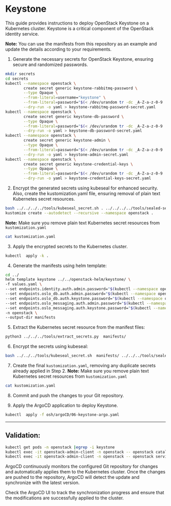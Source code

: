 # Keystone

This guide provides instructions to deploy OpenStack Keystone on a Kubernetes cluster. Keystone is a critical component of the OpenStack identity service.

**Note:** You can use the manifests from this repository as an example and update the details according to your requirements.

1. Generate the necessary secrets for OpenStack Keystone, ensuring secure and randomized passwords.
```bash
mkdir secrets
cd secrets
kubectl --namespace openstack \
        create secret generic keystone-rabbitmq-password \
        --type Opaque \
        --from-literal=username="keystone" \
        --from-literal=password="$(< /dev/urandom tr -dc _A-Z-a-z-0-9 | head -c${1:-64};echo;)" \
        --dry-run -o yaml > keystone-rabbitmq-password-secret.yaml
kubectl --namespace openstack \
        create secret generic keystone-db-password \
        --type Opaque \
        --from-literal=password="$(< /dev/urandom tr -dc _A-Z-a-z-0-9 | head -c${1:-32};echo;)" \
        --dry-run -o yaml > keystone-db-password-secret.yaml
kubectl --namespace openstack \
        create secret generic keystone-admin \
        --type Opaque \
        --from-literal=password="$(< /dev/urandom tr -dc _A-Z-a-z-0-9 | head -c${1:-32};echo;)" \
        --dry-run -o yaml > keystone-admin-secret.yaml
kubectl --namespace openstack \
        create secret generic keystone-credential-keys \
        --type Opaque \
        --from-literal=password="$(< /dev/urandom tr -dc _A-Z-a-z-0-9 | head -c${1:-32};echo;)" \
        --dry-run -o yaml > keystone-credential-keys-secret.yaml
```

2. Encrypt the generated secrets using kubeseal for enhanced security. Also, create the kustomization.yaml file, ensuring removal of plain text Kubernetes secret resources.
```bash
bash ../../../../tools/kubeseal_secret.sh . ../../../../tools/sealed-secret-tls.crt
kustomize create --autodetect --recursive --namespace openstack .
```
**Note:** Make sure you remove plain text Kubernetes secret resources from `kustomization.yaml`
```bash
cat kustomization.yaml
```

3. Apply the encrypted secrets to the Kubernetes cluster.
```bash
kubectl  apply -k .
```

4. Generate the manifests using helm template:
```bash
cd ../
helm template keystone ../../openstack-helm/keystone/ \
-f values.yaml \
--set endpoints.identity.auth.admin.password="$(kubectl --namespace openstack get secret keystone-admin -o jsonpath='{.data.password}' | base64 -d)" \
--set endpoints.oslo_db.auth.admin.password="$(kubectl --namespace openstack get secret mariadb -o jsonpath='{.data.root-password}' | base64 -d)" \
--set endpoints.oslo_db.auth.keystone.password="$(kubectl --namespace openstack get secret keystone-db-password -o jsonpath='{.data.password}' | base64 -d)" \
--set endpoints.oslo_messaging.auth.admin.password="$(kubectl --namespace openstack get secret rabbitmq-default-user -o jsonpath='{.data.password}' | base64 -d)" \
--set endpoints.oslo_messaging.auth.keystone.password="$(kubectl --namespace openstack get secret keystone-rabbitmq-password -o jsonpath='{.data.password}' | base64 -d)" \
-n openstack \
--output-dir manifests
```

5. Extract the Kubernetes secret resource from the manifest files:
```bash
python3 ../../../tools/extract_secrets.py  manifests/
```

6. Encrypt the secrets using kubeseal:
```bash
bash ../../../tools/kubeseal_secret.sh  manifests/ ../../../tools/sealed-secret-tls.crt
```

7. Create the final `kustomization.yaml`, removing any duplicate secrets already applied in Step 2.
**Note:** Make sure you remove plain text Kubernetes secret resources from `kustomization.yaml`
```bash
cat kustomization.yaml
```

8. Commit and push the changes to your Git repository.

9. Apply the ArgoCD application to deploy Keystone.
```bash
kubectl  apply -f osh/argoCD/06-keystone-argo.yaml
```

---

## Validation:
```bash
kubectl get pods -n openstack |egrep -i keystone
kubectl exec -it openstack-admin-client -n openstack -- openstack catalog list
kubectl exec -it openstack-admin-client -n openstack -- openstack service list
```

ArgoCD continuously monitors the configured Git repository for changes and automatically applies them to the Kubernetes cluster. Once the changes are pushed to the repository, ArgoCD will detect the update and synchronize with the latest version.

Check the ArgoCD UI to track the synchronization progress and ensure that the modifications are successfully applied to the cluster.